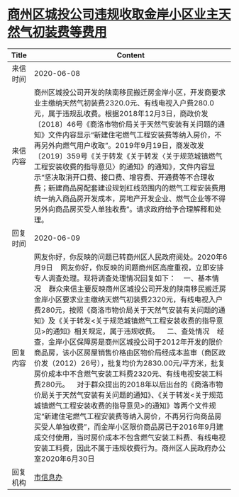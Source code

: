# <a href="http://www.shangluo.gov.cn/zmhd/ldxxxx.jsp?urltype=leadermail.LeaderMailContentUrl&wbtreeid=1112&leadermailid=5995">商州区城投公司违规收取金岸小区业主天然气初装费等费用</a>
|Title|Content|
|:---:|---|
|来信时间|2020-06-08|
|来信内容|商州区城投公司开发的陕南移民搬迁房金岸小区，开发商要求业主缴纳天然气初装费2320.0元、有线电视入户费280.0元，属于违规乱收费。根据2018年12月3日，商政价发〔2018〕46号《商洛市物价局关于天然气安装有关问题的通知》文件内容显示“新建住宅燃气工程安装费等纳入房价，不再另外向燃气用户收取”。2019年9月19日，商发改发〔2019〕359号《关于转发《关于转发〈关于规范城镇燃气工程安装收费的指导意见〉的通知》的通知》，文件内容显示“坚决取消开口费、接口费、增容费、开通费等不合理收费；新建商品房配套建设规划红线范围内的燃气工程安装费用统一纳入商品房开发成本，房地产开发企业、燃气企业等不得另外向商品房买受人单独收费”。请求政府给予合理解释和处理。|
|回复时间|2020-06-09|
|回复内容|网友你好，你反映的问题已转商州区人民政府阅处。2020年6月9日    网友你好，你反映的问题商州区高度重视，立即安排专人调查处理。现将调查处理情况回复如下：    一、基本情况    群众来信主要反映商州区城投公司开发的陕南移民搬迁房金岸小区要求业主缴纳天燃气初装费2320元，有线电视入户费280元，按照《商洛市物价局关于天然气安装有关问题的通知》及《关于转发<关于规范城镇燃气工程安装收费的指导意见>的通知》相关规定，属于违规收费。    二、查处情况    经查，金岸小区保障房是商州区城投公司于2012年开发的限价商品房，该小区房屋销售价格由区物价局经成本监审（商区政价发（2012）26号），批复均价为2830.00元/平方米，批复房价成本中不含燃气安装工料费2320元、有线电视安装工料费280元。    对于群众提出的2018年以后出台的《商洛市物价局关于天然气安装有关问题的通知》、《关于转发<关于规范城镇燃气工程安装收费的指导意见>的通知》等两个文件规定“新建住宅燃气工程安装费等纳入房价，不再另行向商品房买受人单独收费”，而金岸小区限价商品房已于2016年9月建成交付使用，当时房价成本不包含燃气安装工料费、有线电视安装工料费，因此不属于违规收费行为。商州区人民政府办公室2020年6月30日|
|回复机构|<a href="../../categories/agencies/市信息办.md">市信息办</a>|